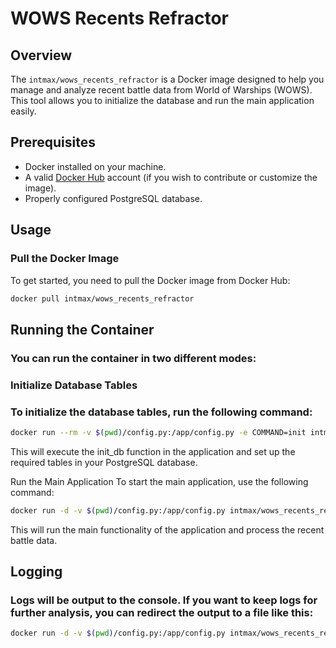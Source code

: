 # WOWS Recents Refractor

## Overview

The `intmax/wows_recents_refractor` is a Docker image designed to help you manage and analyze recent battle data from World of Warships (WOWS). This tool allows you to initialize the database and run the main application easily.

## Prerequisites

- Docker installed on your machine.
- A valid [Docker Hub](https://hub.docker.com/) account (if you wish to contribute or customize the image).
- Properly configured PostgreSQL database.

## Usage

### Pull the Docker Image

To get started, you need to pull the Docker image from Docker Hub:

```bash
docker pull intmax/wows_recents_refractor
```

## Running the Container
### You can run the container in two different modes:

### Initialize Database Tables
### To initialize the database tables, run the following command:

```bash
docker run --rm -v $(pwd)/config.py:/app/config.py -e COMMAND=init intmax/wows_recents_refractor
```
This will execute the init_db function in the application and set up the required tables in your PostgreSQL database.

Run the Main Application
To start the main application, use the following command:

```bash
docker run -d -v $(pwd)/config.py:/app/config.py intmax/wows_recents_refractor
```
This will run the main functionality of the application and process the recent battle data.

## Logging
### Logs will be output to the console. If you want to keep logs for further analysis, you can redirect the output to a file like this:

```bash
docker run -d -v $(pwd)/config.py:/app/config.py intmax/wows_recents_refractor > logs.txt
```
